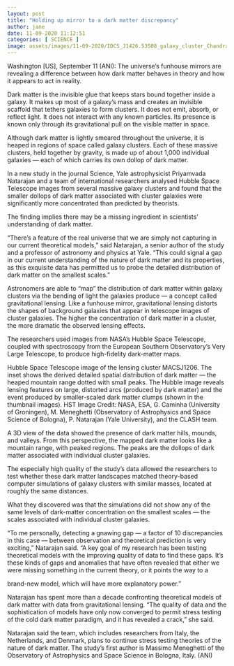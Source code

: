 ```yaml
---
layout: post
title: "Holding up mirror to a dark matter discrepancy"
author: jane 
date: 11-09-2020 11:12:51 
categories: [ SCIENCE ] 
image: assets/images/11-09-2020/IDCS_J1426.53508_galaxy_cluster_Chandra_idcs1426_w11_cfswbU4.jpg
---
```

Washington [US], September 11 (ANI): The universe’s funhouse mirrors are revealing a difference between how dark matter behaves in theory and how it appears to act in reality.

Dark matter is the invisible glue that keeps stars bound together inside a galaxy. It makes up most of a galaxy’s mass and creates an invisible scaffold that tethers galaxies to form clusters. It does not emit, absorb, or reflect light. It does not interact with any known particles. Its presence is known only through its gravitational pull on the visible matter in space.

Although dark matter is lightly smeared throughout the universe, it is heaped in regions of space called galaxy clusters. Each of these massive clusters, held together by gravity, is made up of about 1,000 individual galaxies — each of which carries its own dollop of dark matter.

In a new study in the journal Science, Yale astrophysicist Priyamvada Natarajan and a team of international researchers analysed Hubble Space Telescope images from several massive galaxy clusters and found that the smaller dollops of dark matter associated with cluster galaxies were significantly more concentrated than predicted by theorists.

The finding implies there may be a missing ingredient in scientists’ understanding of dark matter.

“There’s a feature of the real universe that we are simply not capturing in our current theoretical models,” said Natarajan, a senior author of the study and a professor of astronomy and physics at Yale. “This could signal a gap in our current understanding of the nature of dark matter and its properties, as this exquisite data has permitted us to probe the detailed distribution of dark matter on the smallest scales.”

Astronomers are able to “map” the distribution of dark matter within galaxy clusters via the bending of light the galaxies produce — a concept called gravitational lensing. Like a funhouse mirror, gravitational lensing distorts the shapes of background galaxies that appear in telescope images of cluster galaxies. The higher the concentration of dark matter in a cluster, the more dramatic the observed lensing effects.

The researchers used images from NASA’s Hubble Space Telescope, coupled with spectroscopy from the European Southern Observatory’s Very Large Telescope, to produce high-fidelity dark-matter maps.

Hubble Space Telescope image of the lensing cluster MACSJ1206. The inset shows the derived detailed spatial distribution of dark matter — the heaped mountain range dotted with small peaks. The Hubble image reveals lensing features on large, distorted arcs (produced by dark matter) and the event produced by smaller-scaled dark matter clumps (shown in the thumbnail images). HST Image Credit: NASA, ESA, G. Caminha (University of Groningen), M. Meneghetti (Observatory of Astrophysics and Space Science of Bologna), P. Natarajan (Yale University), and the CLASH team.

A 3D view of the data showed the presence of dark matter hills, mounds, and valleys. From this perspective, the mapped dark matter looks like a mountain range, with peaked regions. The peaks are the dollops of dark matter associated with individual cluster galaxies.

The especially high quality of the study’s data allowed the researchers to test whether these dark matter landscapes matched theory-based computer simulations of galaxy clusters with similar masses, located at roughly the same distances.

What they discovered was that the simulations did not show any of the same levels of dark-matter concentration on the smallest scales — the scales associated with individual cluster galaxies.

“To me personally, detecting a gnawing gap — a factor of 10 discrepancies in this case — between observation and theoretical prediction is very exciting,” Natarajan said. “A key goal of my research has been testing theoretical models with the improving quality of data to find these gaps. It’s these kinds of gaps and anomalies that have often revealed that either we were missing something in the current theory, or it points the way to a

brand-new model, which will have more explanatory power.”

Natarajan has spent more than a decade confronting theoretical models of dark matter with data from gravitational lensing. “The quality of data and the sophistication of models have only now converged to permit stress testing of the cold dark matter paradigm, and it has revealed a crack,” she said.

Natarajan said the team, which includes researchers from Italy, the Netherlands, and Denmark, plans to continue stress testing theories of the nature of dark matter. The study’s first author is Massimo Meneghetti of the Observatory of Astrophysics and Space Science in Bologna, Italy. (ANI)